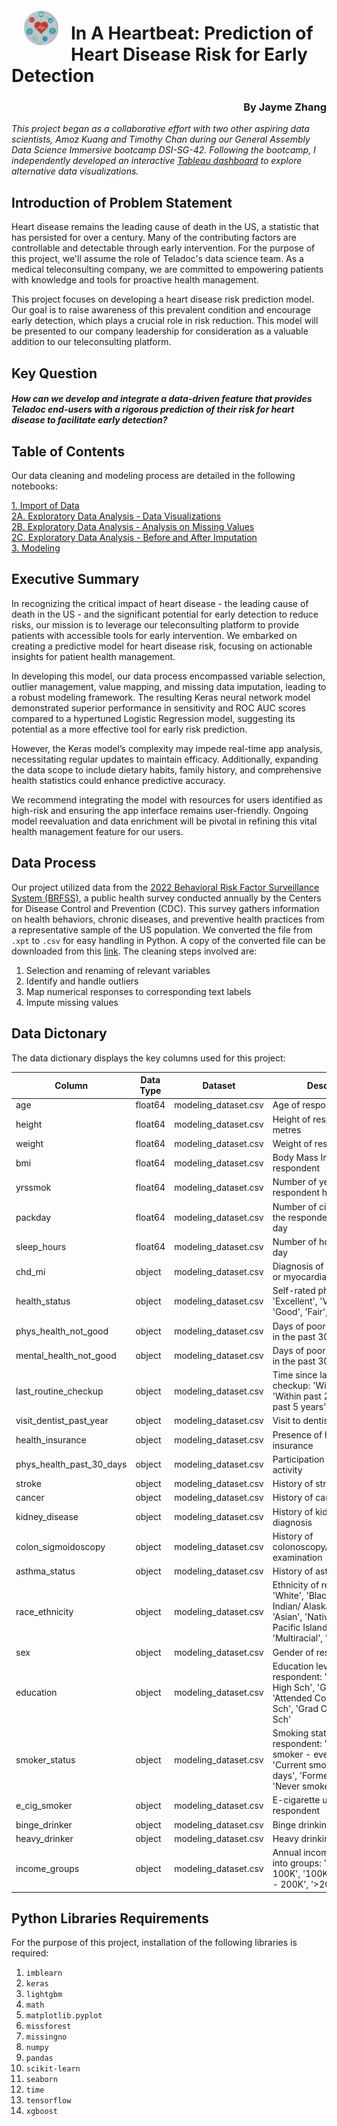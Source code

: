 <img src="images/heartbeat_logo.png" style="float: left; margin: 20px; height: 55px">

# In A Heartbeat: Prediction of Heart Disease Risk for Early Detection
<div style="text-align: right"> <H3> By Jayme Zhang </div>


*This project began as a collaborative effort with two other aspiring data scientists, Amoz Kuang and Timothy Chan during our General Assembly Data Science Immersive bootcamp DSI-SG-42. Following the bootcamp, I independently developed an interactive [Tableau dashboard](https://public.tableau.com/app/profile/jaymezhangjy/viz/InAHeartbeatPredictionofHeartDiseaseRiskforEarlyDetection/Analysis-HeartDisease) to explore alternative data visualizations.*

## Introduction of Problem Statement

Heart disease remains the leading cause of death in the US, a statistic that has persisted for over a century.  Many of the contributing factors are controllable and detectable through early intervention. For the purpose of this project, we'll assume the role of Teladoc's data science team. As a medical teleconsulting company, we are committed to empowering patients with knowledge and tools for proactive health management.

This project focuses on developing a heart disease risk prediction model. Our goal is to raise awareness of this prevalent condition and encourage early detection, which plays a crucial role in risk reduction.  This model will be presented to our company leadership for consideration as a valuable addition to our teleconsulting platform.

## Key Question

#### *How can we develop and integrate a data-driven feature that provides Teladoc end-users with a rigorous prediction of their risk for heart disease to facilitate early detection?*

## Table of Contents

Our data cleaning and modeling process are detailed in the following notebooks:  
  
[1. Import of Data](code/01_Data_Import_and_Cleaning.ipynb)  
[2A. Exploratory Data Analysis - Data Visualizations](code/02A_EDA_and_Data_Visualization.ipynb)  
[2B. Exploratory Data Analysis - Analysis on Missing Values](code/02B_EDA_MissingValues.ipynb)  
[2C. Exploratory Data Analysis - Before and After Imputation](code/02C_EDA_Before_and_After_Imputation.ipynb)  
[3. Modeling](code/03_Modeling.ipynb)  

## Executive Summary

In recognizing the critical impact of heart disease - the leading cause of death in the US - and the significant potential for early detection to reduce risks, our mission is to leverage our teleconsulting platform to provide patients with accessible tools for early intervention. We embarked on creating a predictive model for heart disease risk, focusing on actionable insights for patient health management.  

In developing this model, our data process encompassed variable selection, outlier management, value mapping, and missing data imputation, leading to a robust modeling framework. The resulting Keras neural network model demonstrated superior performance in sensitivity and ROC AUC scores compared to a hypertuned Logistic Regression model, suggesting its potential as a more effective tool for early risk prediction.  

However, the Keras model’s complexity may impede real-time app analysis, necessitating regular updates to maintain efficacy. Additionally, expanding the data scope to include dietary habits, family history, and comprehensive health statistics could enhance predictive accuracy.  

We recommend integrating the model with resources for users identified as high-risk and ensuring the app interface remains user-friendly. Ongoing model reevaluation and data enrichment will be pivotal in refining this vital health management feature for our users.  

## Data Process

Our project utilized data from the [2022 Behavioral Risk Factor Surveillance System (BRFSS)](https://www.cdc.gov/brfss/annual_data/annual_2022.html), a public health survey conducted annually by the Centers for Disease Control and Prevention (CDC). This survey gathers information on health behaviors, chronic diseases, and preventive health practices from a representative sample of the US population. We converted the file from `.xpt` to `.csv` for easy handling in Python. A copy of the converted file can be downloaded from this [link](https://drive.google.com/drive/folders/1-N3bjICmnN2BPgEbzD8qJgbY4egXQkI3?usp=sharing). The cleaning steps involved are:
1. Selection and renaming of relevant variables
2. Identify and handle outliers
3. Map numerical responses to corresponding text labels
4. Impute missing values

## Data Dictonary

The data dictionary displays the key columns used for this project:

| Column                    | Data Type | Dataset | Description                                                                                                      |
|---------------------------|-----------|---------|------------------------------------------------------------------------------------------------------------------|
| age                       | float64   | modeling_dataset.csv  | Age of respondent in years                                                                                      |
| height                    | float64   | modeling_dataset.csv  | Height of respondent in metres                                                                                  |
| weight                    | float64   | modeling_dataset.csv  | Weight of respondent in kg                                                                                      |
| bmi                       | float64   | modeling_dataset.csv  | Body Mass Index of respondent                                                                                   |
| yrssmok                   | float64   | modeling_dataset.csv  | Number of years the respondent has smoked                                                                       |
| packday                   | float64   | modeling_dataset.csv  | Number of cigarette packs the respondent smoked in a day                                                        |
| sleep_hours               | float64   | modeling_dataset.csv  | Number of hours sleep in a day                                                                                  |
| chd_mi                    | object    | modeling_dataset.csv  | Diagnosis of heart disease or myocardial infarction                                                             |
| health_status             | object    | modeling_dataset.csv  | Self-rated physical health: 'Excellent', 'Very Good', 'Good', 'Fair', 'Poor'                                   |
| phys_health_not_good      | object    | modeling_dataset.csv  | Days of poor physical health in the past 30 days                                                                |
| mental_health_not_good    | object    | modeling_dataset.csv  | Days of poor mental health in the past 30 days                                                                  |
| last_routine_checkup      | object    | modeling_dataset.csv  | Time since last routine checkup: 'Within past year', 'Within past 2 years', 'Within past 5 years', '>5 years ago' |
| visit_dentist_past_year   | object    | modeling_dataset.csv  | Visit to dentist in past year                                                                                   |
| health_insurance          | object    | modeling_dataset.csv  | Presence of health insurance                                                                                    |
| phys_health_past_30_days  | object    | modeling_dataset.csv  | Participation in physical activity                                                                              |
| stroke                    | object    | modeling_dataset.csv  | History of stroke diagnosis                                                                                     |
| cancer                    | object    | modeling_dataset.csv  | History of cancer diagnosis                                                                                     |
| kidney_disease            | object    | modeling_dataset.csv  | History of kidney disease diagnosis                                                                             |
| colon_sigmoidoscopy       | object    | modeling_dataset.csv  | History of colonoscopy/sigmoidoscopy examination                                                                       |
| asthma_status             | object    | modeling_dataset.csv  | History of asthma diagnosis                                                                                     |
| race_ethnicity            | object    | modeling_dataset.csv  | Ethnicity of respondent: 'White', 'Black', 'American Indian/ Alaskan Native', 'Asian', 'Native Hawaiian/ Pacific Islander', 'Multiracial', 'Hispanic' |
| sex                       | object    | modeling_dataset.csv  | Gender of respondent                                                                         |
| education                 | object    | modeling_dataset.csv  | Education level of respondent: 'Did not grad High Sch', 'Grad High Sch', 'Attended College or Tech Sch', 'Grad College or Tech Sch' |
| smoker_status             | object    | modeling_dataset.csv  | Smoking status of respondent: 'Current smoker - every day', 'Current smoker - some days', 'Former smoker', 'Never smoked' |
| e_cig_smoker             | object    | modeling_dataset.csv  | E-cigarette usage of respondent                                                                   |
| binge_drinker             | object    | modeling_dataset.csv  | Binge drinking behavior                                                                                         |
| heavy_drinker             | object    | modeling_dataset.csv  | Heavy drinking behavior                                                                                         |
| income_groups             | object    | modeling_dataset.csv  | Annual income (USD) split into groups: '<50K', '50K-100K', '100K-150K', '150K - 200K', '>200K'               |

## Python Libraries Requirements

For the purpose of this project, installation of the following libraries is required:

1. `imblearn`
2. `keras`
3. `lightgbm`
4. `math`
5. `matplotlib.pyplot`
6. `missforest`
7. `missingno`
8. `numpy`
9. `pandas`
10. `scikit-learn`
11. `seaborn`
12. `time`
13. `tensorflow`
14. `xgboost`